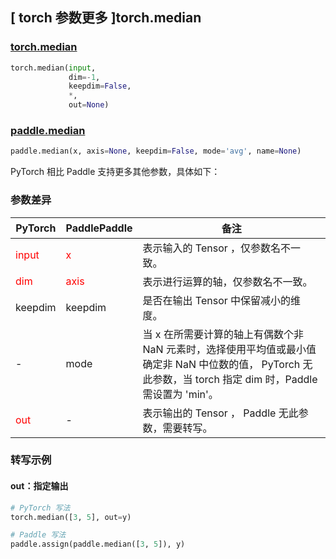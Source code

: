 ## [ torch 参数更多 ]torch.median
### [torch.median](https://pytorch.org/docs/stable/generated/torch.median.html?highlight=median#torch.median)

```python
torch.median(input,
             dim=-1,
             keepdim=False,
             *,
             out=None)
```

### [paddle.median](https://www.paddlepaddle.org.cn/documentation/docs/zh/develop/api/paddle/median_cn.html#median)

```python
paddle.median(x, axis=None, keepdim=False, mode='avg', name=None)
```

PyTorch 相比 Paddle 支持更多其他参数，具体如下：

### 参数差异
| PyTorch       | PaddlePaddle | 备注                                                   |
| ------------- | ------------ | ------------------------------------------------------ |
| <font color='red'> input </font> | <font color='red'> x </font> | 表示输入的 Tensor ，仅参数名不一致。  |
| <font color='red'> dim </font> | <font color='red'> axis </font> | 表示进行运算的轴，仅参数名不一致。  |
| keepdim       | keepdim      | 是否在输出 Tensor 中保留减小的维度。  |
| -             | mode         | 当 x 在所需要计算的轴上有偶数个非 NaN 元素时，选择使用平均值或最小值确定非 NaN 中位数的值， PyTorch 无此参数，当 torch 指定 dim 时，Paddle 需设置为 'min'。 |
| <font color='red'> out </font> | -  | 表示输出的 Tensor ， Paddle 无此参数，需要转写。    |


### 转写示例

#### out：指定输出

```python
# PyTorch 写法
torch.median([3, 5], out=y)

# Paddle 写法
paddle.assign(paddle.median([3, 5]), y)
```
